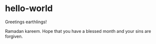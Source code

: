 # hello-world

Greetings earthlings!

Ramadan kareem. Hope that you have a blessed month and your sins are forgiven.
